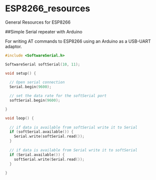 # ESP8266_resources
General Resources for ESP8266

##Simple Serial repeater with Arduino

For writing AT commands to ESP8266 using an Arduino as a USB-UART adaptor.

```cpp
#include <SoftwareSerial.h>

SoftwareSerial softSerial(10, 11);

void setup() {
  
  // Open serial connection
  Serial.begin(9600);

  // set the data rate for the softSerial port
  softSerial.begin(9600);

}

void loop() {
  
  // if data is available from softSerial write it to Serial
  if (softSerial.available()) {
    Serial.write(softSerial.read());
  }
  
  // if data is available from Serial write it to softSerial
  if (Serial.available()) {
    softSerial.write(Serial.read());
  }
  
}
```
